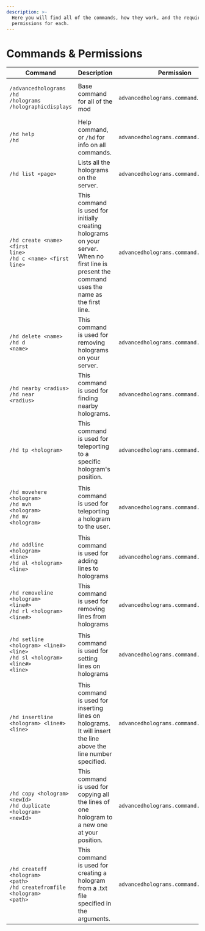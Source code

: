 ```yaml
---
description: >-
  Here you will find all of the commands, how they work, and the required
  permissions for each.
---
```


# Commands & Permissions

| Command                                                                                                                                 | Description                                                                                                                                      | Permission                             |
|-----------------------------------------------------------------------------------------------------------------------------------------| ------------------------------------------------------------------------------------------------------------------------------------------------ | -------------------------------------- |
| <p><code>/advancedholograms</code><br/><code>/hd</code><br/><code>/holograms</code><br/><code>/holographicdisplays</code></p>         | Base command for all of the mod                                                                                                                  | `advancedholograms.command`.           |
| <p><code>/hd help</code><br/><code>/hd</code></p>                                                                                        | Help command, or `/hd` for info on all commands.                                                                                                 | `advancedholograms.command.help`       |
| `/hd list <page>`                                                                                                                       | Lists all the holograms on the server.                                                                                                           | `advancedholograms.command.list`       |
| <p><code>/hd create &#x3C;name> &#x3C;first line></code><br/><code>/hd c &#x3C;name> &#x3C;first line></code></p>                        | This command is used for initially creating holograms on your server. When no first line is present the command uses the name as the first line. | `advancedholograms.command.create`     |
| <p><code>/hd delete &#x3C;name></code><br/><code>/hd d &#x3C;name></code></p>                                                            | This command is used for removing holograms on your server.                                                                                      | `advancedholograms.command.delete`     |
| <p><code>/hd nearby &#x3C;radius></code><br/><code>/hd near &#x3C;radius></code></p>                                                     | This command is used for finding nearby holograms.                                                                                               | `advancedholograms.command.nearby`     |
| `/hd tp <hologram>`                                                                                                                     | This command is used for teleporting to a specific hologram's position.                                                                          | `advancedholograms.command.teleport`   |
| <p><code>/hd movehere &#x3C;hologram></code><br/><code>/hd mvh &#x3C;hologram></code><br/><code>/hd mv &#x3C;hologram></code></p>         | This command is used for teleporting a hologram to the user.                                                                                     | `advancedholograms.command.movehere`   |
| <p><code>/hd addline &#x3C;hologram> &#x3C;line></code><br/><code>/hd al &#x3C;hologram> &#x3C;line></code></p>                          | This command is used for adding lines to holograms                                                                                               | `advancedholograms.command.addline`    |
| <p><code>/hd removeline &#x3C;hologram> &#x3C;line#></code><br/><code>/hd rl &#x3C;hologram> &#x3C;line#></code></p>                     | This command is used for removing lines from holograms                                                                                           | `advancedholograms.command.removeline` |
| <p><code>/hd setline &#x3C;hologram> &#x3C;line#> &#x3C;line></code><br/><code>/hd sl &#x3C;hologram> &#x3C;line#> &#x3C;line></code></p> | This command is used for setting lines on holograms                                                                                              | `advancedholograms.command.setline`    |
| `/hd insertline <hologram> <line#> <line>`                                                                                              | This command is used for inserting lines on holograms. It will insert the line above the line number specified.                                  | `advancedholograms.command.insertline` |
| <p><code>/hd copy &#x3C;hologram> &#x3C;newId></code><br/><code>/hd duplicate &#x3C;hologram> &#x3C;newId></code></p>                    | This command is used for copying all the lines of one hologram to a new one at your position.                                                    | `advancedholograms.command.copy`       |
| <p><code>/hd createff &#x3C;hologram> &#x3C;path></code><br/><code>/hd createfromfile &#x3C;hologram> &#x3C;path></code></p>             | This command is used for creating a hologram from a .txt file specified in the arguments.                                                        | `advancedholograms.command.file.copy`  |
